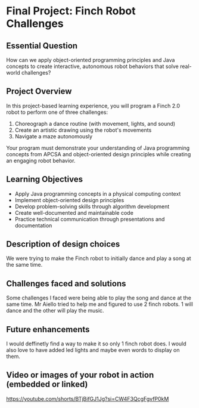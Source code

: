 # Final Project: Finch Robot Challenges

## Essential Question
How can we apply object-oriented programming principles and Java concepts to create interactive, autonomous robot behaviors that solve real-world challenges?

## Project Overview
In this project-based learning experience, you will program a Finch 2.0 robot to perform one of three challenges:
1. Choreograph a dance routine (with movement, lights, and sound)
2. Create an artistic drawing using the robot's movements
3. Navigate a maze autonomously

Your program must demonstrate your understanding of Java programming concepts from APCSA and object-oriented design principles while creating an engaging robot behavior.

## Learning Objectives
- Apply Java programming concepts in a physical computing context
- Implement object-oriented design principles
- Develop problem-solving skills through algorithm development
- Create well-documented and maintainable code
- Practice technical communication through presentations and documentation


## Description of design choices
We were trying to make the Finch robot to initially dance and play a song at the same time. 
## Challenges faced and solutions
Some challenges I faced were being able to play the song and dance at the same time. Mr Aiello tried to help me and figured to use 2 finch robots. 1 will dance and the other will play the music.
## Future enhancements
I would deffinetly find a way to make it so only 1 finch robot does. I would also love to have added led lights and maybe even words to display on them.
## Video or images of your robot in action (embedded or linked)
https://youtube.com/shorts/BTjBifGJ1Jg?si=CW4F3QcgFgvfP0kM
